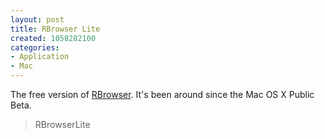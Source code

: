 ```yaml
--- 
layout: post
title: RBrowser Lite
created: 1058282100
categories: 
- Application
- Mac
---
```

The free version of <a href="http://www.rbrowser.com">RBrowser</a>. It's been around since the Mac OS X Public Beta.

<blockquote>
RBrowserLite
